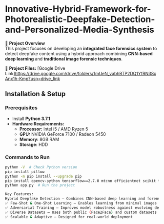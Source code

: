 # Innovative-Hybrid-Framework-for-Photorealistic-Deepfake-Detection-and-Personalized-Media-Synthesis

🚀 **Project Overview**  
This project focuses on developing an **integrated face forensics system** to detect deepfake content using a hybrid approach combining **CNN-based deep learning** and **traditional image forensic techniques**.  

🔗 **Project Files:** [Google Drive Link]https://drive.google.com/drive/folders/1mUeN_yabhBTP2DQ1YfRN38xAnx1h-Kmp?usp=drive_link  

## **Installation & Setup**  

### **Prerequisites**  
- Install **Python 3.7.1**  
- **Hardware Requirements:**  
  - **Processor:** Intel i5 / AMD Ryzen 5  
  - **GPU:** NVIDIA GeForce 7100 / Radeon 5450  
  - **Memory:** 8GB RAM  
  - **Storage:** HDD  

### **Commands to Run**  

```bash
python -V  # Check Python version
pip install pillow
python -m pip install --upgrade pip
pip install opencv-python tensorflow==2.7.0 mtcnn efficientnet scikit flask librosa
python app.py  # Run the project

Key Features: 
Hybrid Deepfake Detection – Combines CNN-based deep learning and forensic techniques
✅ Few-Shot & One-Shot Learning – Enables learning from minimal images
✅ Adversarial Training – Improves model robustness against evolving deepfake methods
✅ Diverse Datasets – Uses both public (Face2Face) and custom datasets for training
✅ Scalable & Adaptive – Designed for real-world deployment

